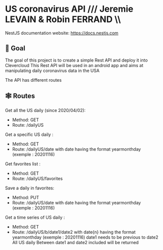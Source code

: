 # US coronavirus API /// Jeremie LEVAIN & Robin FERRAND \\\ 

NestJS documentation website: https://docs.nestjs.com

## 📝 Goal

The goal of this project is to create a simple Rest API and deploy it into Clevercloud 
This Rest API will be used in an android app and aims at manipulating daily coronavirus data in the USA

The API has different routes

## 🕸 Routes

Get all the US daily (since 2020/04/02):
  - Method: GET
  - Route: /dailyUS
  
Get a specific US daily :
  - Method: GET
  - Route: /dailyUS/date
with date having the format yearmonthday (exemple : 20201116)

Get favorites list :
  - Method: GET
  - Route: /dailyUS/favorites
  
Save a daily in favorites:
  - Method: PUT
  - Route: /dailyUS/date 
with date having the format yearmonthday (exemple : 20201116)

Get a time series of US daily :
  - Method: GET
  - Route: /dailyUS/b/date1/date2
with date{n} having the format yearmonthday (exemple : 20201116)
date1 needs to be previous to date2 
All US daily Between date1 and date2 included will be returned
  